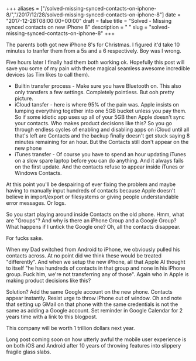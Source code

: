 +++
aliases = ["/solved-missing-synced-contacts-on-iphone-8/","/2017/12/28/solved-missing-synced-contacts-on-iphone-8"]
date = "2017-12-28T08:00:00+00:00"
draft = false
title = "Solved - Missing synced contacts on new iPhone 8"
description = " "
slug = "solved-missing-synced-contacts-on-iphone-8"
+++

The parents both got new iPhone 8's for Christmas. I figured it'd take 10 minutes to tranfer them from a 5s and a 6 respectively. Boy was I wrong.


Five hours later I finally had them both working ok. Hopefully this post will save you some of my pain with these magical seamless awesome incredible devices (as Tim likes to call them).

* Builtin transfer process - Make sure you have Bluetooth on. This also only transfers a few settings. Completely pointless. But ooh pretty picture.
* iCloud tansfer - here is where 95% of the pain was. Apple insists on lumping everything together into one 5GB bucket unless you pay them. So if some idiotic app uses up all of your 5GB then Apple doesn't sync your contacts. Who makes product decisions like this? So you go through endless cycles of enabling and disabling apps on iCloud until all that's left are Contacts and the backup finally doesn't get stuck saying 8 minutes remaining for an hour. But the Contacts still don't appear on the new phone
* iTunes transfer - Of course you have to spend an hour updating iTunes on a slow spare laptop before you can do anything. And it always fails on the first update. And the contacts refuse to appear inside iTunes or Windows Contacts.

At this point you'll be despairing of ever fixing the problem and maybe having to manually input hundreds of contacts because Apple doesn't believe in import/export or filesystems or giving people understandable error messages. Or logs.

So you start playing around inside Contacts on the old phone. Hmm, what are "Groups"? And why is there an iPhone Group and a Google Group? What happens if I untick the Google one? Oh, all the contacts disappear.

For fucks sake.

When my Dad switched from Android to iPhone, we obviously pulled his contacts across. At no point did we think these would be treated "differently". And when we  setup the new iPhone, all that Apple AI thought to itself "he has hundreds of contacts in that group and none in his iPhone group. Fuck him, we're not transferring any of those". Again who in Apple is making product decisions like this?

Solution? Add the same Google account on the new phone. Contacts appear instantly. Resist urge to throw iPhone out of window. Oh and note that setting up GMail on that phone with the same credentials is not the same as adding a Google account. Set reminder in Google Calendar for 2 years time with a link to this blogpost.

This company will be worth 1 trillion dollars next year.

Long post coming soon on how utterly awful the mobile user experience is on both iOS and Android after 10 years of throwing features into slippery fragile glass slabs.


